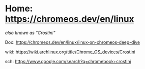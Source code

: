 # Home: https://chromeos.dev/en/linux
_also known as "Crostini"_

Doc: https://chromeos.dev/en/linux/linux-on-chromeos-deep-dive

wiki: https://wiki.archlinux.org/title/Chrome_OS_devices/Crostini

sch: https://www.google.com/search?q=chromebook+crostini
